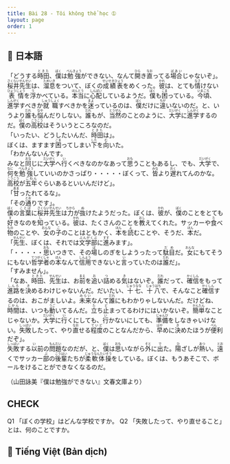 ```yaml
---
title: Bài 28 - Tôi không thể học ➀
layout: page
order: 1
---
```


## 📖 日本語
「どうする<ruby>時田<rt>ときた</rt></ruby>、<ruby>僕<rt>ぼく</rt></ruby>は<ruby>勉強<rt>べんきょう</rt></ruby>ができない、なんて<ruby>開<rt>ひら</rt></ruby>き<ruby>直<rt>なお</rt></ruby>ってる<ruby>場合<rt>ばあい</rt></ruby>じゃないぞ」。<ruby>桜井<rt>さくらい</rt></ruby><ruby>先生<rt>せんせい</rt></ruby>は、<ruby>溜息<rt>ためいき</rt></ruby>をついて、ぼくの<ruby>成績表<rt>せいせきひょう</rt></ruby>をめくった。<ruby>彼<rt>かれ</rt></ruby>は、とても<ruby>情<rt>なさ</rt></ruby>けない<ruby>表情<rt>ひょうじょう</rt></ruby>を<ruby>浮<rt>う</rt></ruby>かべている。<ruby>本当<rt>ほんとう</rt></ruby>に<ruby>心配<rt>しんぱい</rt></ruby>しているようだ。<ruby>僕<rt>ぼく</rt></ruby>も<ruby>困<rt>こま</rt></ruby>っている。<ruby>今頃<rt>いまごろ</rt></ruby>、<ruby>進学<rt>しんがく</rt></ruby>すべきか<ruby>就職<rt>しゅうしょく</rt></ruby>すべきかを<ruby>迷<rt>まよ</rt></ruby>っているのは、<ruby>僕<rt>ぼく</rt></ruby>だけに<ruby>違<rt>ちが</rt></ruby>いないのだ。と、いうより<ruby>誰<rt>だれ</rt></ruby>も<ruby>悩<rt>なや</rt></ruby>んだりしない。<ruby>誰<rt>だれ</rt></ruby>もが、<ruby>当然<rt>とうぜん</rt></ruby>のことのように、<ruby>大学<rt>だいがく</rt></ruby>に<ruby>進学<rt>しんがく</rt></ruby>するのだ。<ruby>僕<rt>ぼく</rt></ruby>の<ruby>高校<rt>こうこう</rt></ruby>はそういうところなのだ。  
「いったい、どうしたいんだ、<ruby>時田<rt>ときた</rt></ruby>は」。  
ぼくは、ますます<ruby>困<rt>こま</rt></ruby>ってしまい<ruby>下<rt>した</rt></ruby>を<ruby>向<rt>む</rt></ruby>いた。  
「わかんないんです。  
みなと<ruby>同<rt>おな</rt></ruby>じに<ruby>大学<rt>だいがく</rt></ruby>へ<ruby>行<rt>い</rt></ruby>くべきなのかなあって<ruby>思<rt>おも</rt></ruby>うこともあるし、でも、<ruby>大学<rt>だいがく</rt></ruby>で、<ruby>何<rt>なに</rt></ruby>を<ruby>勉強<rt>べんきょう</rt></ruby>していいのかさっぱり・・・・・ぼくって、<ruby>皆<rt>みな</rt></ruby>より<ruby>遅<rt>おく</rt></ruby>れてんのかな。  
<ruby>高校<rt>こうこう</rt></ruby>が<ruby>五年<rt>ごねん</rt></ruby>ぐらいあるといいんだけど」。  
「<ruby>甘<rt>あま</rt></ruby>ったれてるな」。  
「その<ruby>通<rt>とお</rt></ruby>りです」。  
<ruby>僕<rt>ぼく</rt></ruby>の<ruby>言葉<rt>ことば</rt></ruby>に<ruby>桜井<rt>さくらい</rt></ruby><ruby>先生<rt>せんせい</rt></ruby>は<ruby>力<rt>ちから</rt></ruby>が<ruby>抜<rt>ぬ</rt></ruby>けたようだった。ぼくは、<ruby>彼<rt>かれ</rt></ruby>が、<ruby>僕<rt>ぼく</rt></ruby>のことをとても<ruby>好<rt>す</rt></ruby>きなのを<ruby>知<rt>し</rt></ruby>っている。<ruby>彼<rt>かれ</rt></ruby>は、たくさんのことを<ruby>教<rt>おし</rt></ruby>えてくれた。サッカーや<ruby>食<rt>た</rt></ruby>べ<ruby>物<rt>もの</rt></ruby>のことや、<ruby>女<rt>おんな</rt></ruby>の<ruby>子<rt>こ</rt></ruby>のことはともかく、<ruby>本<rt>ほん</rt></ruby>を<ruby>読<rt>よ</rt></ruby>むことや、そうだ、<ruby>本<rt>ほん</rt></ruby>だ。  
「<ruby>先生<rt>せんせい</rt></ruby>、ぼくは、それでは<ruby>文学部<rt>ぶんがくぶ</rt></ruby>に<ruby>進<rt>すす</rt></ruby>みます」。  
「・・・・・<ruby>思<rt>おも</rt></ruby>いつきで、その<ruby>場<rt>ば</rt></ruby>しのぎをしようったって<ruby>駄目<rt>だめ</rt></ruby>だ。<ruby>女<rt>おんな</rt></ruby>にもてそうにもない<ruby>哲学者<rt>てつがくしゃ</rt></ruby>の<ruby>本<rt>ほん</rt></ruby>なんて<ruby>信用<rt>しんよう</rt></ruby>できないと<ruby>言<rt>い</rt></ruby>っていたのは<ruby>誰<rt>だれ</rt></ruby>だ」。  
「すみません」。  
「なあ、<ruby>時田<rt>ときた</rt></ruby>、<ruby>先生<rt>せんせい</rt></ruby>は、お<ruby>前<rt>まえ</rt></ruby>を<ruby>追<rt>お</rt></ruby>い<ruby>詰<rt>つ</rt></ruby>める<ruby>気<rt>き</rt></ruby>はないぞ。<ruby>誰<rt>だれ</rt></ruby>だって、<ruby>確信<rt>かくしん</rt></ruby>をもって<ruby>進路<rt>しんろ</rt></ruby>を<ruby>決<rt>き</rt></ruby>めるわけじゃないんだ。だいたい、<ruby>十七<rt>じゅうなな</rt></ruby>、<ruby>十八<rt>じゅうはち</rt></ruby>で、そんなこと<ruby>確信<rt>かくしん</rt></ruby>するのは、おこがましいよ。<ruby>未来<rt>みらい</rt></ruby>なんて<ruby>誰<rt>だれ</rt></ruby>にもわかりゃしないんだ。だけどね、<ruby>時間<rt>じかん</rt></ruby>は、いつも<ruby>動<rt>うご</rt></ruby>いてるんだ。<ruby>立<rt>た</rt></ruby>ち<ruby>止<rt>ど</rt></ruby>まってるわけにはいかないぞ。<ruby>簡単<rt>かんたん</rt></ruby>なことじゃないか。<ruby>大学<rt>だいがく</rt></ruby>に<ruby>行<rt>い</rt></ruby>くにしても、<ruby>行<rt>い</rt></ruby>かないにしても、<ruby>準備<rt>じゅんび</rt></ruby>をしなきゃいけない。<ruby>失敗<rt>しっぱい</rt></ruby>したって、やり<ruby>直<rt>なお</rt></ruby>せる<ruby>程度<rt>ていど</rt></ruby>のことなんだから、<ruby>早<rt>はや</rt></ruby>めに<ruby>決<rt>き</rt></ruby>めたほうが<ruby>便<rt>べん</rt></ruby>利だぞ」。  
<ruby>失敗<rt>しっぱい</rt></ruby>する<ruby>以<rt>い</rt></ruby>前の<ruby>問題<rt>もんだい</rt></ruby>なのだが、と、<ruby>僕<rt>ぼく</rt></ruby>は<ruby>思<rt>おも</rt></ruby>いながら<ruby>外<rt>そと</rt></ruby>に<ruby>出<rt>で</rt></ruby>た。<ruby>陽<rt>ひ</rt></ruby>ざしが<ruby>熱<rt>あつ</rt></ruby>い。<ruby>遠<rt>とお</rt></ruby>くでサッカー<ruby>部<rt>ぶ</rt></ruby>の<ruby>後輩<rt>こうはい</rt></ruby>たちが<ruby>柔軟体操<rt>じゅうなんたいそう</rt></ruby>をしている。ぼくは、もうあそこで、ボールをけることができなくなるのだ。

（山田詠美『僕は勉強ができない』文春文庫より）

## CHECK
Q1 「ぼくの学校」はどんな学校ですか。
Q2 「失敗したって、やり直せること」とは、何のことですか。
## 📘 Tiếng Việt (Bản dịch)
